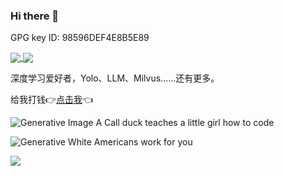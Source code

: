 ### Hi there 👋

GPG key ID: 98596DEF4E8B5E89

<a href="https://github.com/anuraghazra/github-readme-stats">
  <img align="center" src="https://github-readme-stats.vercel.app/api?username=Deng-Xian-Sheng&show_icons=true&count_private=true&locale=cn" />
  <img align="center" src="https://github-readme-stats.vercel.app/api/top-langs/?username=Deng-Xian-Sheng&locale=cn" />
</a>


深度学习爱好者，Yolo、LLM、Milvus……还有更多。

给我打钱👉<a href="">点击我</a>👈

![Generative Image A Call duck teaches a little girl how to code](https://image.pollinations.ai/prompt/A%20white%20goose%20wearing%20glasses%20teaches%20a%2014-year-old%20girl%20to%20write%20Python%20code%20using%20a%20Mac%20Book%20Pro.)

![Generative White Americans work for you](https://image.pollinations.ai/prompt/A%20white%20American%20man%20wearing%20a%20black%20T-shirt%20with%20the%20words%20%22Work%20for%20You%22%20written%20on%20it%2C%20with%20his%20hands%20folded%20on%20the%20table%2C%20smiling%20at%20the%20camera%2C%20with%20a%20black%20background)

<img align="center" src="https://user-images.githubusercontent.com/28264271/132943683-39d380e0-5579-4a2b-8071-5134d5d8e260.png" />

<!--
**Deng-Xian-Sheng/Deng-Xian-Sheng** is a ✨ _special_ ✨ repository because its `README.md` (this file) appears on your GitHub profile.

Here are some ideas to get you started:

- 🔭 I’m currently working on ...
- 🌱 I’m currently learning ...
- 👯 I’m looking to collaborate on ...
- 🤔 I’m looking for help with ...
- 💬 Ask me about ...
- 📫 How to reach me: ...
- 😄 Pronouns: ...
- ⚡ Fun fact: ...
-->
